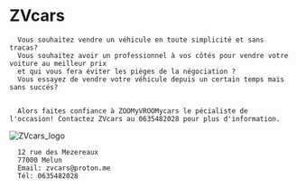 # ZVcars

      

      
      Vous souhaitez vendre un véhicule en toute simplicité et sans tracas?
      Vous souhaitez avoir un professionnel à vos côtés pour vendre votre voiture au meilleur prix
      et qui vous fera éviter les pièges de la négociation ?
      Vous essayez de vendre votre véhicule depuis un certain temps mais sans succés?
      

      Alors faites confiance à ZOOMyVROOMycars le pécialiste de l'occasion! Contactez ZVcars au 0635482028 pour plus d'information.




      
![ZVcars_logo](https://github.com/KYameogo/ZVcars/assets/168001179/cf2af24e-84a2-4706-9282-93ffffc4e208)

      12 rue des Mezereaux
      77000 Melun
      Email: zvcars@proton.me
      Tél: 0635482028
